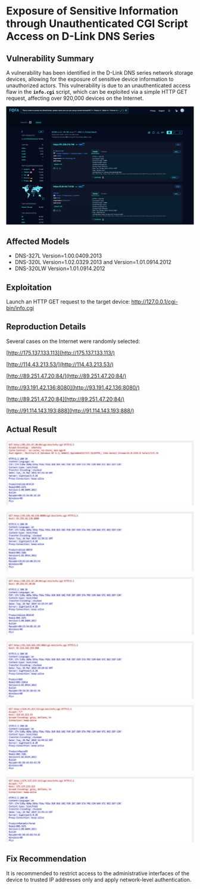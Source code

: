# Exposure of Sensitive Information through Unauthenticated CGI Script Access on D-Link DNS Series

## **Vulnerability Summary**

A vulnerability has been identified in the D-Link DNS series network storage devices, allowing for the exposure of sensitive device information to unauthorized actors. This vulnerability is due to an unauthenticated access flaw in the **`info.cgi`** script, which can be exploited via a simple HTTP GET request, affecting over 920,000 devices on the Internet.

![Untitled](Untitled%201.png)

## **Affected Models**

- DNS-327L Version=1.00.0409.2013
- DNS-320L Version=1.02.0329.2013 and Version=1.01.0914.2012
- DNS-320LW Version=1.01.0914.2012

## Exploitation

Launch an HTTP GET request to the target device: http://127.0.0.1/cgi-bin/info.cgi

## Reproduction Details

Several cases on the Internet were randomly selected: 

 [http://175.137.133.113](http://175.137.133.113/)

 [http://114.43.213.53/](http://114.43.213.53/)

[http://89.251.47.20:84/](http://89.251.47.20:84/)

[http://93.191.42.136:8080](http://93.191.42.136:8080/)

[http://89.251.47.20:84](http://89.251.47.20:84/)

[http://91.114.143.193:888](http://91.114.143.193:888/)

## Actual Result

![Untitled](Untitled%202.png)

![Untitled](Untitled%203.png)

![Untitled](Untitled%204.png)

![Untitled](Untitled%205.png)

![Untitled](Untitled%206.png)

![Untitled](Untitled%207.png)

## Fix Recommendation

It is recommended to restrict access to the administrative interfaces of the device to trusted IP addresses only and apply network-level authentication.

